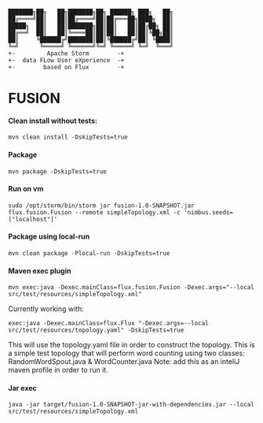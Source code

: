 ```
███████╗██╗   ██╗███████╗██╗ ██████╗ ███╗   ██╗
██╔════╝██║   ██║██╔════╝██║██╔═══██╗████╗  ██║
█████╗  ██║   ██║███████╗██║██║   ██║██╔██╗ ██║
██╔══╝  ██║   ██║╚════██║██║██║   ██║██║╚██╗██║
██║     ╚██████╔╝███████║██║╚██████╔╝██║ ╚████║
╚═╝      ╚═════╝ ╚══════╝╚═╝ ╚═════╝ ╚═╝  ╚═══╝
+-         Apache Storm        -+
+-  data FLow User eXperience  -+
+-        based on Flux        -+
```


# FUSION

#### Clean install without tests:
```
mvn clean install -DskipTests=true
```


#### Package
```
mvn package -DskipTests=true
```

#### Run on vm
```
sudo /opt/storm/bin/storm jar fusion-1.0-SNAPSHOT.jar flux.fusion.Fusion --remote simpleTopology.xml -c 'nimbus.seeds=["localhost"]'
```

#### Package using local-run
```
mvn clean package -Plocal-run -DskipTests=true
```

#### Maven exec plugin
```
mvn exec:java -Dexec.mainClass=flux.fusion.Fusion -Dexec.args="--local src/test/resources/simpleTopology.xml"
```
Currently working with:
```
exec:java -Dexec.mainClass=flux.Flux "-Dexec.args=--local src/test/resources/topology.yaml" -DskipTests=true
```
This will use the topology.yaml file in order to construct the topology. This is a simple test topology that will
perform word counting using two classes: RandomWordSpout.java & WordCounter.java
Note:  add this as an inteliJ maven profile in order to run it.

#### Jar exec
```
java -jar target/fusion-1.0-SNAPSHOT-jar-with-dependencies.jar --local src/test/resources/simpleTopology.xml
```



